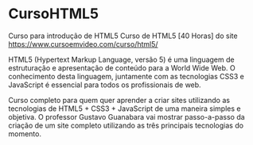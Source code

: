 # CursoHTML5
Curso para introdução de HTML5
Curso de HTML5 [40 Horas] do site https://www.cursoemvideo.com/curso/html5/

HTML5 (Hypertext Markup Language, versão 5) é uma linguagem de estruturação e apresentação de conteúdo para a World Wide Web. O conhecimento desta linguagem, 
juntamente com as tecnologias CSS3 e JavaScript é essencial para todos os profissionais de web.

Curso completo para quem quer aprender a criar sites utilizando as tecnologias de HTML5 + CSS3 + JavaScript de uma maneira simples e objetiva. 
O professor Gustavo Guanabara vai mostrar passo-a-passo da criação de um site completo utilizando as três principais tecnologias do momento.
